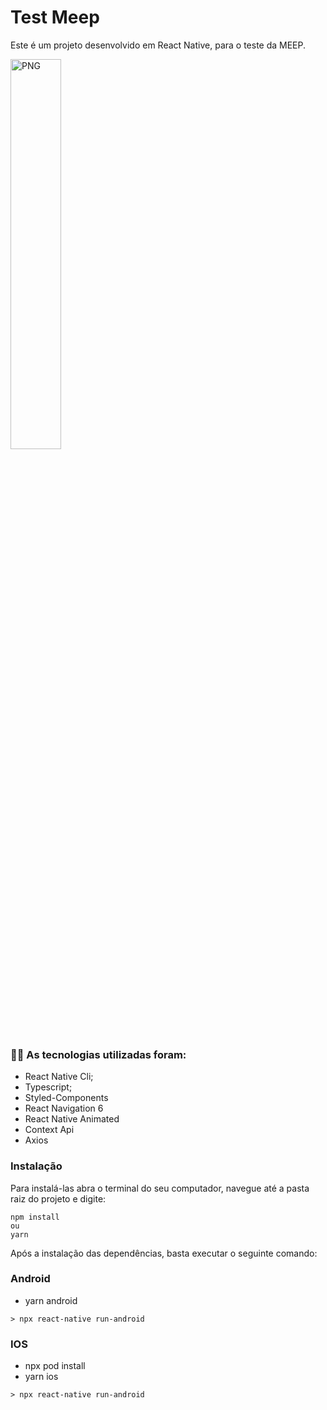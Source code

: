 # Test Meep

Este é um projeto desenvolvido em React Native, para o teste da MEEP.

<img align="center" alt="PNG" src="/src/assets/app.mp4" width="40%" />

<br />

### :man_technologist: As tecnologias utilizadas foram:

- React Native Cli;
- Typescript;
- Styled-Components
- React Navigation 6
- React Native Animated
- Context Api
- Axios
  <br />

### Instalação

Para instalá-las abra o terminal do seu computador, navegue até a pasta raiz do projeto e digite:

```
npm install
ou
yarn
```

Após a instalação das dependências, basta executar o seguinte comando:

### Android

- yarn android

```
> npx react-native run-android
```

### IOS

- npx pod install
- yarn ios

```
> npx react-native run-android
```
